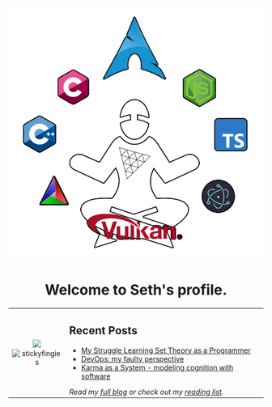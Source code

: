 <div align="center"><img align="center" width="512" src="/internet-wizard.png" /></div>

<h1 align="center">Welcome to Seth's profile.</h1>

<table align="center">
  <tr>
    <td align="center">
      <img width="256" src="https://github-readme-stats.vercel.app/api/top-langs/?username=stickyfingies&theme=github_dark&layout=compact"/>
      <br/>
      <img src="https://komarev.com/ghpvc/?username=stickyfingies&label=Visitors&color=0e75b6&style=flat" alt="stickyfingies" width="90" />
    </td>
    <td>
      <h2>Recent Posts</h2>
      <ul>
        <li><a href="https://dev.to/stickyfingies/my-struggle-learning-set-theory-as-a-programmer-23di">My Struggle Learning Set Theory as a Programmer</a></li>
        <li><a href="https://dev.to/stickyfingies/devops-my-faulty-perspective-3p2n">DevOps: my faulty perspective</a></li>
        <li><a href="https://dev.to/stickyfingies/kaas-a-novel-mental-model-for-developers-595e">Karma as a System - modeling cognition with software</a></li>
      </ul>
      <i>Read my <a href="https://dev.to/stickyfingies/">full blog</a> or check out my <a href="https://software.graphics">reading list</a>.</i>
    </td>
  </tr>
</table>


